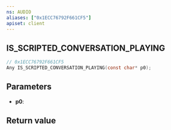 ```yaml
---
ns: AUDIO
aliases: ["0x1ECC76792F661CF5"]
apiset: client
---
```

## IS_SCRIPTED_CONVERSATION_PLAYING

```c
// 0x1ECC76792F661CF5
Any IS_SCRIPTED_CONVERSATION_PLAYING(const char* p0);
```


## Parameters
* **p0**:

## Return value

